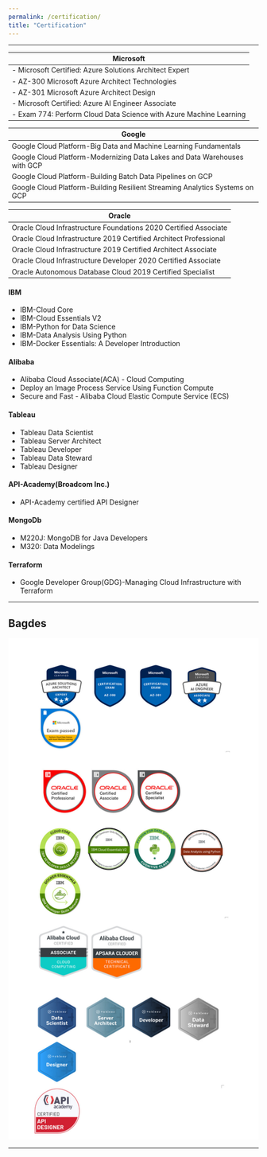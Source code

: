 ```yaml
---
permalink: /certification/
title: "Certification"
---
```

- - -

| Microsoft  |
|---|
| - Microsoft Certified: Azure Solutions Architect Expert  |
| - AZ-300 Microsoft Azure Architect Technologies  |
| - AZ-301 Microsoft Azure Architect Design  |
| - Microsoft Certified: Azure AI Engineer Associate  |
| - Exam 774: Perform Cloud Data Science with Azure Machine Learning  |

| Google|
|---|
| Google Cloud Platform-Big Data and Machine Learning Fundamentals  |
| Google Cloud Platform-Modernizing Data Lakes and Data Warehouses with GCP  |
| Google Cloud Platform-Building Batch Data Pipelines on GCP  |
| Google Cloud Platform-Building Resilient Streaming Analytics Systems on GCP  |

| Oracle|
|---|
| Oracle Cloud Infrastructure Foundations 2020 Certified Associate  |
| Oracle Cloud Infrastructure 2019 Certified Architect Professional  |
| Oracle Cloud Infrastructure 2019 Certified Architect Associate  |
| Oracle Cloud Infrastructure Developer 2020 Certified Associate  |
| Oracle Autonomous Database Cloud 2019 Certified Specialist |

#### IBM
- IBM-Cloud Core
- IBM-Cloud Essentials V2
- IBM-Python for Data Science
- IBM-Data Analysis Using Python
- IBM-Docker Essentials: A Developer Introduction

#### Alibaba
- Alibaba Cloud Associate(ACA) - Cloud Computing 
- Deploy an Image Process Service Using Function Compute
- Secure and Fast - Alibaba Cloud Elastic Compute Service (ECS)

#### Tableau
- Tableau Data Scientist
- Tableau Server Architect
- Tableau Developer
- Tableau Data Steward
- Tableau Designer

#### API-Academy(Broadcom Inc.)
- API-Academy certified API Designer

#### MongoDb
- M220J: MongoDB for Java Developers
- M320: Data Modelings

#### Terraform
- Google Developer Group(GDG)-Managing Cloud Infrastructure with Terraform

- - -
## Bagdes
![Bagdes](/assets/images/badgesFull.jpg)
- - -


